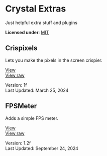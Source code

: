 # Crystal Extras

Just helpful extra stuff and plugins

**Licensed under**: [MIT](https://github.com/Crystal2D/extras?tab=MIT-1-ov-file#readme)


## Crispixels
Lets you make the pixels in the screen crispier.

[View](https://github.com/crystal2d/extras/blob/main/Crispixels.js)<br>
[View raw](https://github.com/crystal2d/extras/blob/main/raw/Crispixels.js)

Version: 1f<br>
Last Updated: March 25, 2024

## FPSMeter
Adds a simple FPS meter.

[View](https://github.com/crystal2d/extras/blob/main/FPSMeter.js)<br>
[View raw](https://github.com/crystal2d/extras/blob/main/raw/FPSMeter.js)

Version: 1.2f<br>
Last Updated: September 24, 2024